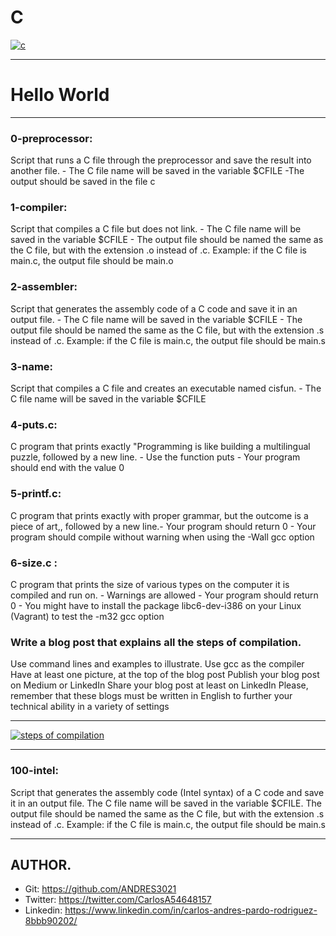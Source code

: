 # C
[![c](https://i.blogs.es/21f7ba/c-lenguaje/1366_2000.jpg "c")](https://www.google.com/url?sa=i&url=https%3A%2F%2Fwww.xataka.com%2Faplicaciones%2Fvenerable-lenguaje-programacion-c-cumple-48-anos-dandole-repaso-al-cada-vez-popular-python&psig=AOvVaw1JkIdpkzcUH7O6rb0Axdag&ust=1639282286534000&source=images&cd=vfe&ved=0CAgQjRxqFwoTCNiTxMXw2vQCFQAAAAAdAAAAABAD "c")

------------


# Hello World

------------


### 0-preprocessor: 

Script that runs a C file through the preprocessor and save the result into another file. - The C file name will be saved in the variable $CFILE -The output should be saved in the file c

###  1-compiler: 
Script that compiles a C file but does not link. - The C file name will be saved in the variable $CFILE - The output file should be named the same as the C file, but with the extension .o instead of .c. Example: if the C file is main.c, the output file should be main.o

### 2-assembler: 
Script that generates the assembly code of a C code and save it in an output file. - The C file name will be saved in the variable $CFILE - The output file should be named the same as the C file, but with the extension .s instead of .c. Example: if the C file is main.c, the output file should be main.s
### 3-name:
Script that compiles a C file and creates an executable named cisfun. - The C file name will be saved in the variable $CFILE
### 4-puts.c: 
C program that prints exactly "Programming is like building a multilingual puzzle, followed by a new line. - Use the function puts - Your program should end with the value 0
### 5-printf.c: 
C program that prints exactly with proper grammar, but the outcome is a piece of art,, followed by a new line.- Your program should return 0 - Your program should compile without warning when using the -Wall gcc option
### 6-size.c :
C program that prints the size of various types on the computer it is compiled and run on. - Warnings are allowed - Your program should return 0 - You might have to install the package libc6-dev-i386 on your Linux (Vagrant) to test the -m32 gcc option
### Write a blog post that explains all the steps of compilation.
Use command lines and examples to illustrate.
Use gcc as the compiler
Have at least one picture, at the top of the blog post
Publish your blog post on Medium or LinkedIn
Share your blog post at least on LinkedIn
Please, remember that these blogs must be written in English to further your technical ability in a variety of settings

------------


[![steps of compilation](https://image.slidesharecdn.com/1ccsbcintroduction2-151019134846-lva1-app6891/95/compiler-construction-introduction-13-638.jpg?cb=1445262664 "steps of compilation")](https://www.google.com/url?sa=i&url=https%3A%2F%2Fwww.slideshare.net%2FAhtshamRanaMib%2Fcompiler-construction-introduction-54118819&psig=AOvVaw2HYKVbSeS1ZhvGGcONx6ve&ust=1639282062273000&source=images&cd=vfe&ved=0CAsQjRxqFwoTCODfxt_v2vQCFQAAAAAdAAAAABAJ "steps of compilation")

------------


### 100-intel: 
Script that generates the assembly code (Intel syntax) of a C code and save it in an output file.
The C file name will be saved in the variable $CFILE.
The output file should be named the same as the C file, but with the extension .s instead of .c.
Example: if the C file is main.c, the output file should be main.s

------------


## AUTHOR.

- Git: https://github.com/ANDRES3021
- Twitter: https://twitter.com/CarlosA54648157
- Linkedin: https://www.linkedin.com/in/carlos-andres-pardo-rodriguez-8bbb90202/

